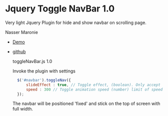 # Jquery Toggle NavBar 1.0
Very light Jquery Plugin for hide and show navbar on scrolling page.

Nasser Maronie
* [Demo](http://codepen.io/nassermaronie/pen/ORmyNw)
* [github](https://github.com/firstpersoncode/jQuery-hide-show-navbar)


  toggleNavBar.js 1.0
  
  Invoke the plugin with settings
   ```javascript
     $('#navbar').toggleNav({
   	     slideEffect : true, // Toggle effect, (boolean). Only accept true or false.
         speed : 300 // Toggle animation speed (number) limit of speed is 5000.
     });
  ```

  The navbar will be positioned 'fixed' and stick on the top of screen with full width.

